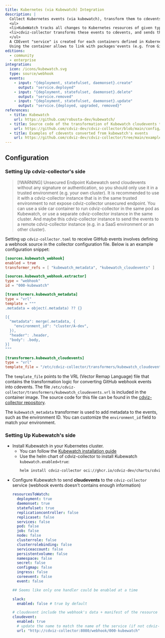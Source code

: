 ```yaml
---
title: Kubernetes (via Kubewatch) Integration
description: |
  Collect Kubernetes events (via kubewatch), transform them to cdevents.
  <ul>
  <li>KubeWatch tracks all changes to Kubernetes resources of given types.</li>
  <li>cdviz-collector transforms these events to cdevents, and sends them to the database, listeners,...</li>
  </ul>
  A CDEvent "service" is created for each containers defined in Kubernetes resource (deployment, statefulset, daemonset) that is created, updated, or deleted.
  Using the container allows to link with packages'events (e.g. from GitHub, GitLab, etc.) that are related to the container.
editions:
  - community
  - enterprise
integration:
  icon: /icons/kubewatch.svg
  type: source/webhook
  events:
    - input: "{deployment, statefulset, daemonset}.create"
      output: "service.deployed"
    - input: "{deployment, statefulset, daemonset}.delete"
      output: "service.removed"
    - input: "{deployment, statefulset, daemonset}.update"
      output: "service.{deployed, upgraded, removed}"
references:
  - title: Kubewatch
    url: https://github.com/robusta-dev/kubewatch/
  - title: Source code of the transformation of Kubewatch cloudevents to cdevents
    url: https://github.com/cdviz-dev/cdviz-collector/blob/main/config/transformers/kubewatch_cloudevents.vrl
  - title: Examples of cdevents converted from kubewatch's events
    url: https://github.com/cdviz-dev/cdviz-collector/tree/main/examples/assets/outputs/transform-kubewtach_cloudevents
---
```


<script setup>
import IntegrationCard from '../../../../components/IntegrationCard.vue'
</script>

<IntegrationCard />

## Configuration

### Setting Up cdviz-collector's side

> [!WARNING] Unsecured Endpoint
> Kubewatch send cloudevents without any signature or authentication, so you should only use it in a trusted environment (e.g. your own cluster). It is recommended to use it with a cdviz-collector instance that is in the same trusted environment to not expose cdviz-collector unsecured endpoint. You can use a side car container to run cdviz-collector in the same pod as Kubewatch, or use a separate cdviz-collector instance in the same cluster. And maybe this cdviz-collector instance to send the events to a remote cdviz-collector instance (e.g. in a SaaS environment or an other cluster).

Setting up `cdviz-collector.toml` to receive GitHub events involves defining a webhook source in the collector configuration file. Below is an example configuration snippet:

```toml
[sources.kubewatch_webhook]
enabled = true
transformer_refs = [ "kubewatch_metadata", "kubewatch_cloudevents" ]

[sources.kubewatch_webhook.extractor]
type = "webhook"
id = "000-kubewatch"

[transformers.kubewatch_metadata]
type = "vrl"
template = """
.metadata = object(.metadata) ?? {}

[{
  "metadata": merge(.metadata, {
    "environment_id": "cluster/A-dev",
  }),
  "header": .header,
  "body": .body,
}]
"""

[transformers.kubewatch_cloudevents]
type = "vrl"
template_file = "/etc/cdviz-collector/transformers/kubewatch_cloudevents.vrl"
```

The `template_file` points to the VRL (Vector Remap Language) file that contains the transformation logic for converting GitHub webhook events into cdevents. The file `/etc/cdviz-collector/transformers/kubewatch_cloudevents.vrl` is included in the container image. The source code for this file can be found in the [cdviz-collector repository](https://github.com/cdviz-dev/cdviz-collector/blob/main/config/transformers/kubewatch_cloudevents.vrl).

The `kubewatch_metadata` transformer is used to add metadata to the events, such as the environment ID. You can customize the `environment_id` field to match your environment.

### Setting Up Kubewatch's side

- Install Kubewatch in your Kubernetes cluster.
  - You can follow the [Kubewatch installation guide](https://github.com/robusta-dev/kubewatch/tree/master?tab=readme-ov-file#install)
  - Use the helm chart of cdviz-collector to install Kubewatch `kubewatch.enabled=true`:
    ```bash
    helm install cdviz-collector oci://ghcr.io/cdviz-dev/charts/cdviz-collector --set kubewatch.enabled=true
    ```
- Configure Kubewatch to send **cloudevents** to the `cdviz-collector` service (webhook events doesn't contains enough information)
  ```yaml
  resourcesToWatch:
    deployment: true
    daemonset: true
    statefulset: true
    replicationcontroller: false
    replicaset: false
    services: false
    pod: false
    job: false
    node: false
    clusterrole: false
    clusterrolebinding: false
    serviceaccount: false
    persistentvolume: false
    namespace: false
    secret: false
    configmap: false
    ingress: false
    coreevent: false
    event: false

  ## Seems like only one handler could be enabled at a time

  slack:
    enabled: false # true by default

  # cloudevent include the webhook's data + manifest of the resource + ... use by the template
  cloudevent:
    enabled: true
    # update the name to match the name of the service (if not cdviz-collector)
    url: "http://cdviz-collector:8080/webhook/000-kubewatch"
  ```
